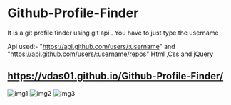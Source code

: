 # Github-Profile-Finder
It is a git profile finder using git api . You have to just  type the username 

Api used:- "https://api.github.com/users/:username" and "https://api.github.com/users/:username/repos"
Html ,Css and jQuery

## https://vdas01.github.io/Github-Profile-Finder/
![img1](https://user-images.githubusercontent.com/72196604/193202397-3512fc0b-f4df-42ce-a886-2b05240b8b13.png)
![img2](https://user-images.githubusercontent.com/72196604/193202442-357c852e-44d8-4905-a0af-455b1ed60384.png)
![img3](https://user-images.githubusercontent.com/72196604/193202457-84147119-e7f2-41d5-ad18-23d177460f85.png)
